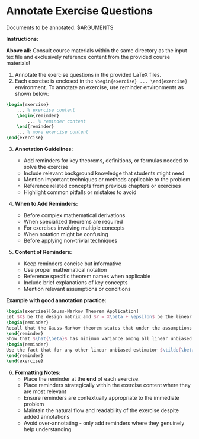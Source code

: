 # Annotate Exercise Questions

Documents to be annotated: $ARGUMENTS

**Instructions:**

**Above all:** Consult course materials within the same directory as the input tex file and exclusively reference content from the provided course materials!

1. Annotate the exercise questions in the provided LaTeX files.
2. Each exercise is enclosed in the `\begin{exercise} ... \end{exercise}` environment. To annotate an exercise, use reminder environments as shown below:
```latex
\begin{exercise}
    ... % exercise content
    \begin{reminder}
        ... % reminder content
    \end{reminder}
    ... % more exercise content
\end{exercise}
```

3. **Annotation Guidelines:**
   - Add reminders for key theorems, definitions, or formulas needed to solve the exercise
   - Include relevant background knowledge that students might need
   - Mention important techniques or methods applicable to the problem
   - Reference related concepts from previous chapters or exercises
   - Highlight common pitfalls or mistakes to avoid

4. **When to Add Reminders:**
   - Before complex mathematical derivations
   - When specialized theorems are required
   - For exercises involving multiple concepts
   - When notation might be confusing
   - Before applying non-trivial techniques

5. **Content of Reminders:**
   - Keep reminders concise but informative
   - Use proper mathematical notation
   - Reference specific theorem names when applicable
   - Include brief explanations of key concepts
   - Mention relevant assumptions or conditions

**Example with good annotation practice:**
```latex
\begin{exercise}[Gauss-Markov Theorem Application]
Let $X$ be the design matrix and $Y = X\beta + \epsilon$ be the linear model.
\begin{reminder}
Recall that the Gauss-Markov theorem states that under the assumptions of linearity, unbiasedness, and homoscedasticity, the OLS estimator $\hat{\beta} = (X^T X)^{-1}X^T Y$ is the Best Linear Unbiased Estimator (BLUE).
\end{reminder}
Show that $\hat{\beta}$ has minimum variance among all linear unbiased estimators.
\begin{reminder}
Use the fact that for any other linear unbiased estimator $\tilde{\beta} = CY$, we have $\text{Var}(\tilde{\beta}) - \text{Var}(\hat{\beta})$ is positive semi-definite.
\end{reminder}
\end{exercise}
```

6. **Formatting Notes:**
   - Place the reminder at the **end** of each exercise. 
   - Place reminders strategically within the exercise content where they are most relevant
   - Ensure reminders are contextually appropriate to the immediate problem
   - Maintain the natural flow and readability of the exercise despite added annotations
   - Avoid over-annotating - only add reminders where they genuinely help understanding